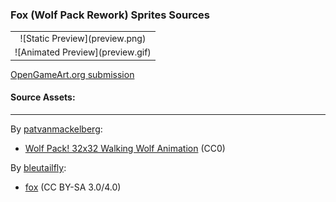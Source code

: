 ### Fox (Wolf Pack Rework) Sprites Sources

<table style="border: 0px;">
  <tr style="border: 0px;">
    <td style="border: 0px; vertical-align: top; text-align: center;">
      ![Static Preview](preview.png)
    </td>
    </tr>
    <tr style="border: 0px;">
    <td style="border: 0px; vertical-align: top; text-align: center;">
      ![Animated Preview](preview.gif)
    </td>
  </tr>
</table>


[OpenGameArt.org submission](https://opengameart.org/node/88912)

#### Source Assets:
---

By [patvanmackelberg](https://opengameart.org/users/patvanmackelberg):
- [Wolf Pack! 32x32 Walking Wolf Animation](https://opengameart.org/node/48199) (CC0)

By [bleutailfly](https://stendhalgame.org/character/bleutailfly.html):
- [fox](https://postimg.cc/BXsC1Jx0) (CC BY-SA 3.0/4.0)
